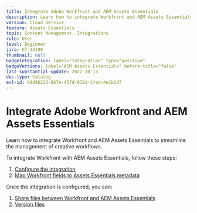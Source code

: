 ```yaml
---
title: Integrate Adobe Workfront and AEM Assets Essentials
description: Learn how to integrate Workfront and AEM Assets Essentials.
version: Cloud Service
feature: Assets Essentials
topic: Content Management, Integrations
role: User
level: Beginner
jira: KT-14199
thumbnail: null
badgeIntegration: label="Integration" type="positive"
badgeVersions: label="AEM Assets Essentials" before-title="false"
last-substantial-update: 2022-10-13
doc-type: Catalog
exl-id: b8d9b213-867e-457d-932d-1fedc4e1b1d7
---
```

# Integrate Adobe Workfront and AEM Assets Essentials

Learn how to integrate Workfront and AEM Assets Essentials to streamline the management of creative workflows.

To integrate Workfront with AEM Assets Essentials, follow these steps:

1. [Configure the integration](./configure.md)
1. [Map Workfront fields to Assets Essentials metadata](./map-metadata.md)

Once the integration is configured, you can:

1. [Share files between Workfront and AEM Assets Essentials](./link-send.md)
1. [Version files](./versions.md)
